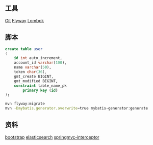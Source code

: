 ## 工具
[Git](https://git-scm.com/download)
[Flyway](https://flywaydb.org/getstarted/firststeps/maven)
[Lombok](https://projectlombok.org/setup/maven)

## 脚本
```sql
create table user
(
	id int auto_increment,
	account_id varchar(100),
	name varchar(50),
	token char(36),
	gmt_create BIGINT,
	gmt_modified BIGINT,
	constraint table_name_pk
		primary key (id)
);
```
```bash
mvn flyway:migrate
mvn -Dmybatis.generator.overwrite=true mybatis-generator:generate
```


## 资料
[bootstrap](https://v3.bootcss.com/)
[elasticsearch](https://elasticsearch.cn/)
[springmvc-interceptor](https://docs.spring.io/spring/docs/5.0.3.RELEASE/spring-framework-reference/web.html#mvc-config-interceptors)
